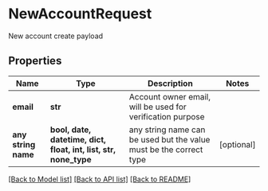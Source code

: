# NewAccountRequest

New account create payload

## Properties
Name | Type | Description | Notes
------------ | ------------- | ------------- | -------------
**email** | **str** | Account owner email, will be used for verification purpose | 
**any string name** | **bool, date, datetime, dict, float, int, list, str, none_type** | any string name can be used but the value must be the correct type | [optional]

[[Back to Model list]](../README.md#documentation-for-models) [[Back to API list]](../README.md#documentation-for-api-endpoints) [[Back to README]](../README.md)


